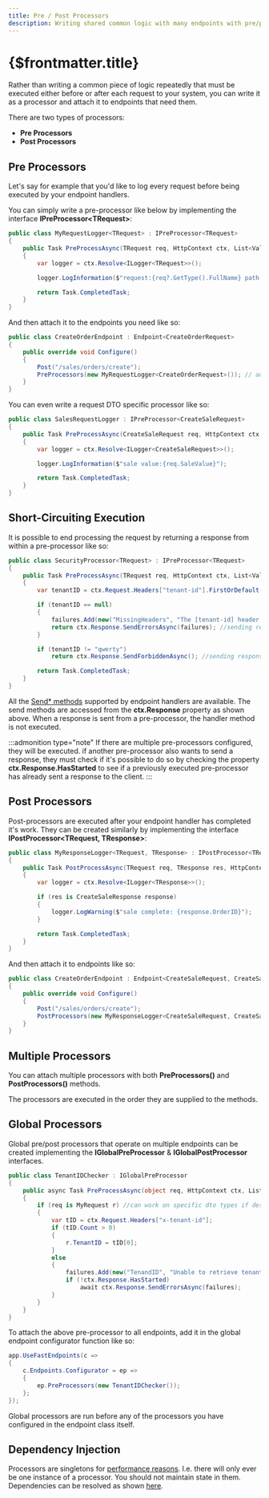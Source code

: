 ```yaml
---
title: Pre / Post Processors
description: Writing shared common logic with many endpoints with pre/post processors in FastEndpoints opens up a world of possibility.
---
```


# {$frontmatter.title}

Rather than writing a common piece of logic repeatedly that must be executed either before or after each request to your system, you can write it as a processor and attach it to endpoints that need them.

There are two types of processors:

- **Pre Processors**
- **Post Processors**

## Pre Processors

Let's say for example that you'd like to log every request before being executed by your endpoint handlers.

You can simply write a pre-processor like below by implementing the interface **IPreProcessor&lt;TRequest&gt;**:

```cs |title=MyRequestLogger.cs
public class MyRequestLogger<TRequest> : IPreProcessor<TRequest>
{
    public Task PreProcessAsync(TRequest req, HttpContext ctx, List<ValidationFailure> failures, CancellationToken ct)
    {
        var logger = ctx.Resolve<ILogger<TRequest>>();

        logger.LogInformation($"request:{req?.GetType().FullName} path: {ctx.Request.Path}");

        return Task.CompletedTask;
    }
}
```

And then attach it to the endpoints you need like so:

```cs |title=CreateOrderEndpoint.cs
public class CreateOrderEndpoint : Endpoint<CreateOrderRequest>
{
    public override void Configure()
    {
        Post("/sales/orders/create");
        PreProcessors(new MyRequestLogger<CreateOrderRequest>()); // add this
    }
}
```

You can even write a request DTO specific processor like so:

```cs |title=SalesRequestLogger.cs
public class SalesRequestLogger : IPreProcessor<CreateSaleRequest>
{
    public Task PreProcessAsync(CreateSaleRequest req, HttpContext ctx, List<ValidationFailure> failures, CancellationToken ct)
    {
        var logger = ctx.Resolve<ILogger<CreateSaleRequest>>();

        logger.LogInformation($"sale value:{req.SaleValue}");

        return Task.CompletedTask;
    }
}
```

## Short-Circuiting Execution

It is possible to end processing the request by returning a response from within a pre-processor like so:

```cs |title=SecurityProcessor.cs
public class SecurityProcessor<TRequest> : IPreProcessor<TRequest>
{
    public Task PreProcessAsync(TRequest req, HttpContext ctx, List<ValidationFailure> failures, CancellationToken ct)
    {
        var tenantID = ctx.Request.Headers["tenant-id"].FirstOrDefault();

        if (tenantID == null)
        {
            failures.Add(new("MissingHeaders", "The [tenant-id] header needs to be set!"));
            return ctx.Response.SendErrorsAsync(failures); //sending response here
        }

        if (tenantID != "qwerty")
            return ctx.Response.SendForbiddenAsync(); //sending response here

        return Task.CompletedTask;
    }
}
```

All the [Send\* methods](misc-conveniences#send-methods) supported by endpoint handlers are available.
The send methods are accessed from the **ctx.Response** property as shown above.
When a response is sent from a pre-processor, the handler method is not executed.

:::admonition type="note"
If there are multiple pre-processors configured, they will be executed. if another pre-processor also wants to send a response, they must check if it's possible to do so by checking the property **ctx.Response.HasStarted** to see if a previously executed pre-processor has already sent a response to the client.
:::

## Post Processors

Post-processors are executed after your endpoint handler has completed it's work.
They can be created similarly by implementing the interface **IPostProcessor&lt;TRequest, TResponse&gt;**:

```cs
public class MyResponseLogger<TRequest, TResponse> : IPostProcessor<TRequest, TResponse>
{
    public Task PostProcessAsync(TRequest req, TResponse res, HttpContext ctx, IReadOnlyCollection<ValidationFailure> failures, CancellationToken ct)
    {
        var logger = ctx.Resolve<ILogger<TResponse>>();

        if (res is CreateSaleResponse response)
        {
            logger.LogWarning($"sale complete: {response.OrderID}");
        }

        return Task.CompletedTask;
    }
}
```

And then attach it to endpoints like so:

```cs
public class CreateOrderEndpoint : Endpoint<CreateSaleRequest, CreateSaleResponse>
{
    public override void Configure()
    {
        Post("/sales/orders/create");
        PostProcessors(new MyResponseLogger<CreateSaleRequest, CreateSaleResponse>());
    }
}
```

## Multiple Processors

You can attach multiple processors with both **PreProcessors()** and **PostProcessors()** methods.

The processors are executed in the order they are supplied to the methods.

## Global Processors

Global pre/post processors that operate on multiple endpoints can be created implementing the **IGlobalPreProcessor** & **IGlobalPostProcessor** interfaces. 

```cs copy|title=TenantIDChecker.cs
public class TenantIDChecker : IGlobalPreProcessor
{
    public async Task PreProcessAsync(object req, HttpContext ctx, List<ValidationFailure> failures, CancellationToken ct)
    {
        if (req is MyRequest r) //can work on specific dto types if desired
        {
            var tID = ctx.Request.Headers["x-tenant-id"];
            if (tID.Count > 0)
            {
                r.TenantID = tID[0];
            }
            else
            {
                failures.Add(new("TenandID", "Unable to retrieve tenant id from header!"));
                if (!ctx.Response.HasStarted)
                    await ctx.Response.SendErrorsAsync(failures);
            }
        }
    }
}
```

To attach the above pre-processor to all endpoints, add it in the global endpoint configurator function like so:

```cs copy|title=Program.cs
app.UseFastEndpoints(c =>
{
    c.Endpoints.Configurator = ep =>
    {
        ep.PreProcessors(new TenantIDChecker());
    };
});
```

Global processors are run before any of the processors you have configured in the endpoint class itself.

## Dependency Injection
Processors are singletons for [performance reasons](/benchmarks). I.e. there will only ever be one instance of a processor. You should not maintain state in them. Dependencies can be resolved  as shown [here](dependency-injection#pre-post-processor-dependencies).